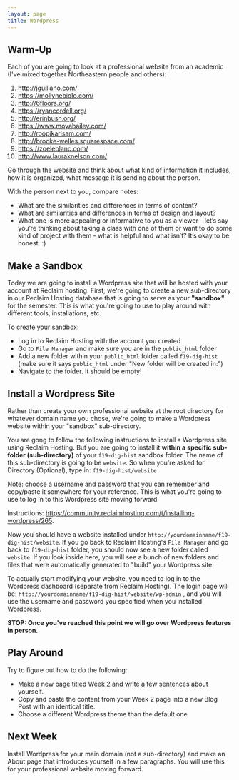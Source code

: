 ```yaml
---
layout: page
title: Wordpress
---
```


## Warm-Up

Each of you are going to look at a professional website from an academic (I've mixed together Northeastern people and others):

1. http://jguiliano.com/
2. https://mollynebiolo.com/
3. http://6floors.org/
4. https://ryancordell.org/
5. http://erinbush.org/
6. https://www.moyabailey.com/
7. http://roopikarisam.com/
8. http://brooke-welles.squarespace.com/ 
9. https://zoeleblanc.com/
10. http://www.lauraknelson.com/

Go through the website and think about what kind of information it includes, how it is organized, what message it is sending about the person.

With the person next to you, compare notes:

- What are the similarities and differences in terms of content?
- What are similarities and differences in terms of design and layout?
- What one is more appealing or informative to you as a viewer - let’s say you’re thinking about taking a class with one of them or want to do some kind of project with them - what is helpful and what isn’t? It’s okay to be honest. :)


## Make a Sandbox

Today we are going to install a Wordpress site that will be hosted with your account at Reclaim hosting. First, we're going to create a new sub-directory in our Reclaim Hosting database that is going to serve as your **"sandbox"** for the semester. This is what you're going to use to play around with different tools, installations, etc. 

To create your sandbox:

- Log in to Reclaim Hosting with the account you created
- Go to `File Manager` and make sure you are in the `public_html` folder
- Add a new folder within your `public_html` folder called `f19-dig-hist` (make sure it says `public_html` under "New folder will be created in:")
- Navigate to the folder. It should be empty!

## Install a Wordpress Site

Rather than create your own professional website at the root directory for whatever domain name you chose, we're going to make a Wordpress website within your "sandbox" sub-directory. 

You are gong to follow the following instructions to install a Wordpress site using Reclaim Hosting. But you are going to install it **within a specific sub-folder (sub-directory)** of your `f19-dig-hist` sandbox folder. The name of this sub-directory is going to be `website`. So when you're asked for Directory (Optional), type in: `f19-dig-hist/website`

Note: choose a username and password that you can remember and copy/paste it somewhere for your reference. This is what you're going to use to log in to this Wordpress site moving forward.

Instructions: <https://community.reclaimhosting.com/t/installing-wordpress/265>.

Now you should have a website installed under `http://yourdomainname/f19-dig-hist/website`. If you go back to Reclaim Hosting's `File Manager` and go back to `f19-dig-hist` folder, you should now see a new folder called `website`. If you look inside here, you will see a bunch of new folders and files that were automatically generated to "build" your Wordpress site. 

To actually start modifying your website, you need to log in to the Wordpress dashboard (separate from Reclaim Hosting). The login page will be: `http://yourdomainname/f19-dig-hist/website/wp-admin` , and you will use the username and password you specified when you installed Wordpress.

**STOP: Once you've reached this point we will go over Wordpress features in person.**

## Play Around

Try to figure out how to do the following:

- Make a new page titled Week 2 and write a few sentences about yourself.
- Copy and paste the content from your Week 2 page into a new Blog Post with an identical title.
- Choose a different Wordpress theme than the default one

## Next Week

Install Wordpress for your main domain (not a sub-directory) and make an About page that introduces yourself in a few paragraphs. You will use this for your professional website moving forward.



